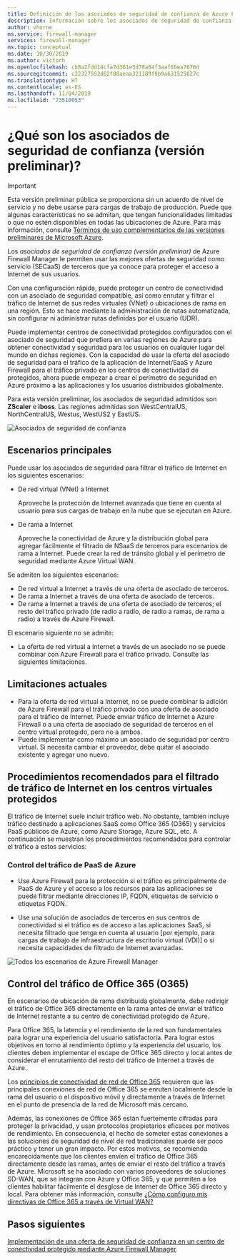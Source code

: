 ```yaml
---
title: Definición de los asociados de seguridad de confianza de Azure Firewall Manager (versión preliminar)
description: Información sobre los asociados de seguridad de confianza de Azure Firewall Manager
author: vhorne
ms.service: firewall-manager
services: firewall-manager
ms.topic: conceptual
ms.date: 10/30/2019
ms.author: victorh
ms.openlocfilehash: cb8a2fdd14cfa7d361e3d78a64f3aaf60ea7676d
ms.sourcegitcommit: c22327552d62f88aeaa321189f9b9a631525027c
ms.translationtype: HT
ms.contentlocale: es-ES
ms.lasthandoff: 11/04/2019
ms.locfileid: "73510053"
---
```

# <a name="what-are-trusted-security-partners-preview"></a>¿Qué son los asociados de seguridad de confianza (versión preliminar)?

> [!IMPORTANT]
> Esta versión preliminar pública se proporciona sin un acuerdo de nivel de servicio y no debe usarse para cargas de trabajo de producción. Puede que algunas características no se admitan, que tengan funcionalidades limitadas o que no estén disponibles en todas las ubicaciones de Azure. Para más información, consulte [Términos de uso complementarios de las versiones preliminares de Microsoft Azure](https://azure.microsoft.com/support/legal/preview-supplemental-terms/).

Los *asociados de seguridad de confianza (versión preliminar)* de Azure Firewall Manager le permiten usar las mejores ofertas de seguridad como servicio (SECaaS) de terceros que ya conoce para proteger el acceso a Internet de sus usuarios.

Con una configuración rápida, puede proteger un centro de conectividad con un asociado de seguridad compatible, así como enrutar y filtrar el tráfico de Internet de sus redes virtuales (VNet) o ubicaciones de rama en una región. Esto se hace mediante la administración de rutas automatizada, sin configurar ni administrar rutas definidas por el usuario (UDR).

Puede implementar centros de conectividad protegidos configurados con el asociado de seguridad que prefiera en varias regiones de Azure para obtener conectividad y seguridad para los usuarios en cualquier lugar del mundo en dichas regiones. Con la capacidad de usar la oferta del asociado de seguridad para el tráfico de la aplicación de Internet/SaaS y Azure Firewall para el tráfico privado en los centros de conectividad de protegidos, ahora puede empezar a crear el perímetro de seguridad en Azure próximo a las aplicaciones y los usuarios distribuidos globalmente.

Para esta versión preliminar, los asociados de seguridad admitidos son **ZScaler** e **iboss**. Las regiones admitidas son WestCentralUS, NorthCentralUS, Westus, WestUS2 y EastUS.

![Asociados de seguridad de confianza](media/trusted-security-partners/trusted-security-partners.png)

## <a name="key-scenarios"></a>Escenarios principales

Puede usar los asociados de seguridad para filtrar el tráfico de Internet en los siguientes escenarios:

- De red virtual (VNet) a Internet

   Aproveche la protección de Internet avanzada que tiene en cuenta al usuario para sus cargas de trabajo en la nube que se ejecutan en Azure.

- De rama a Internet

   Aproveche la conectividad de Azure y la distribución global para agregar fácilmente el filtrado de NSaaS de terceros para escenarios de rama a Internet. Puede crear la red de tránsito global y el perímetro de seguridad mediante Azure Virtual WAN.

Se admiten los siguientes escenarios:
-   De red virtual a Internet a través de una oferta de asociado de terceros.
-   De rama a Internet a través de una oferta de asociado de terceros.
-   De rama a Internet a través de una oferta de asociado de terceros; el resto del tráfico privado (de radio a radio, de radio a ramas, de rama a radio) a través de Azure Firewall.

El escenario siguiente no se admite:

- La oferta de red virtual a Internet a través de un asociado no se puede combinar con Azure Firewall para el tráfico privado. Consulte las siguientes limitaciones.

## <a name="current-limitations"></a>Limitaciones actuales

- Para la oferta de red virtual a Internet, no se puede combinar la adición de Azure Firewall para el tráfico privado con una oferta de asociado para el tráfico de Internet. Puede enviar tráfico de Internet a Azure Firewall o a una oferta de asociado de seguridad de terceros en el centro virtual protegido, pero no a ambos. 
- Puede implementar como máximo un asociado de seguridad por centro virtual. Si necesita cambiar el proveedor, debe quitar el asociado existente y agregar uno nuevo.

## <a name="best-practices-for-internet-traffic-filtering-in-secured-virtual-hubs"></a>Procedimientos recomendados para el filtrado de tráfico de Internet en los centros virtuales protegidos

El tráfico de Internet suele incluir tráfico web. No obstante, también incluye tráfico destinado a aplicaciones SaaS como Office 365 (O365) y servicios PaaS públicos de Azure, como Azure Storage, Azure SQL, etc. A continuación se muestran los procedimientos recomendados para controlar el tráfico a estos servicios:

### <a name="handling-azure-paas-traffic"></a>Control del tráfico de PaaS de Azure
 
- Use Azure Firewall para la protección si el tráfico es principalmente de PaaS de Azure y el acceso a los recursos para las aplicaciones se puede filtrar mediante direcciones IP, FQDN, etiquetas de servicio o etiquetas FQDN.

- Use una solución de asociados de terceros en sus centros de conectividad si el tráfico es de acceso a las aplicaciones SaaS, si necesita filtrado que tenga en cuenta al usuario [por ejemplo, para cargas de trabajo de infraestructura de escritorio virtual (VDI)] o si necesita capacidades de filtrado de Internet avanzadas.

![Todos los escenarios de Azure Firewall Manager](media/trusted-security-partners/all-scenarios.png)

## <a name="handling-office-365-o365-traffic"></a>Control del tráfico de Office 365 (O365)

En escenarios de ubicación de rama distribuida globalmente, debe redirigir el tráfico de Office 365 directamente en la rama antes de enviar el tráfico de Internet restante a su centro de conectividad protegido de Azure.

Para Office 365, la latencia y el rendimiento de la red son fundamentales para lograr una experiencia del usuario satisfactoria. Para lograr estos objetivos en torno al rendimiento óptimo y la experiencia del usuario, los clientes deben implementar el escape de Office 365 directo y local antes de considerar el enrutamiento del resto del tráfico de Internet a través de Azure.

Los [principios de conectividad de red de Office 365](https://docs.microsoft.com/office365/enterprise/office-365-network-connectivity-principles) requieren que las principales conexiones de red de Office 365 se enruten localmente desde la rama del usuario o el dispositivo móvil y directamente a través de Internet en el punto de presencia de la red de Microsoft más cercano.

Además, las conexiones de Office 365 están fuertemente cifradas para proteger la privacidad, y usan protocolos propietarios eficaces por motivos de rendimiento. En consecuencia, el hecho de someter estas conexiones a las soluciones de seguridad de nivel de red tradicionales puede ser poco práctico y tener un gran impacto. Por estos motivos, se recomienda encarecidamente que los clientes envíen el tráfico de Office 365 directamente desde las ramas, antes de enviar el resto del tráfico a través de Azure. Microsoft se ha asociado con varios proveedores de soluciones SD-WAN, que se integran con Azure y Office 365, y que permiten a los clientes habilitar fácilmente el desglose de Internet de Office 365 directo y local. Para obtener más información, consulte [¿Cómo configuro mis directivas de Office 365 a través de Virtual WAN?](https://docs.microsoft.com/azure/virtual-wan/virtual-wan-office365-overview#how-do-i-set-my-o365-policies-via-virtual-wan)


## <a name="next-steps"></a>Pasos siguientes

[Implementación de una oferta de seguridad de confianza en un centro de conectividad protegido mediante Azure Firewall Manager](deploy-trusted-security-partner.md).
